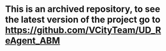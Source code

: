# This is an archived repository, to see the latest version of the project go to https://github.com/VCityTeam/UD_ReAgent_ABM
